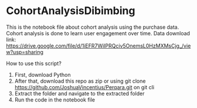 # CohortAnalysisDibimbing

This is the notebook file about cohort analysis using the purchase data. Cohort analysis is done to learn user engagement over time.
Data download link: https://drive.google.com/file/d/1iEFR7WiIPRQciv5OnemsL0HzMXMsCjg_/view?usp=sharing

How to use this script?

1. First, download Python
2. After that, download this repo as zip or using git clone https://github.com/JoshuaVincentius/Perqara.git on git cli
3. Extract the folder and navigate to the extracted folder
4. Run the code in the notebook file
